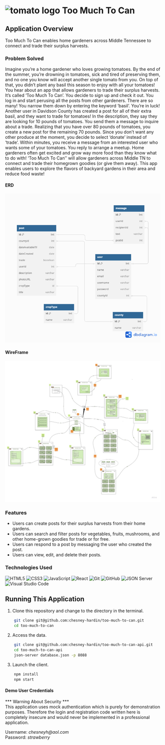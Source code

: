 # <img src="https://external-content.duckduckgo.com/iu/?u=https%3A%2F%2Fwebstockreview.net%2Fimages%2Fgardener-clipart-enormous-16.png&f=1&nofb=1&ipt=501d2699ef885a852234c68c21acdc694f75d1b5db3fdb5f6ee17071dd60b72f&ipo=images" alt="tomato logo" width="100px" height="40px"> Too Much To Can 

## Application Overview

Too Much To Can enables home gardeners across Middle Tennessee to connect and trade their surplus harvests. 

### Problem Solved

Imagine you’re a home gardener who loves growing tomatoes. By the end of the summer, you’re drowning in tomatoes, sick and tired of preserving them, and no one you know will accept another single tomato from you. On top of that, you didn’t plant any basil this season to enjoy with all your tomatoes! 
You hear about an app that allows gardeners to trade their surplus harvests. It’s called ‘Too Much To Can’. You decide to sign up and check it out. You log in and start perusing all the posts from other gardeners. There are so many! You narrow them down by entering the keyword ‘basil’. You’re in luck! Another user in Davidson County has created a post for all of their extra basil, and they want to trade for tomatoes! In the description, they say they are looking for 10 pounds of tomatoes. You send them a message to inquire about a trade. 
Realizing that you have over 80 pounds of tomatoes, you create a new post for the remaining 70 pounds. Since you don’t want any other produce at the moment, you decide to select ‘donate’ instead of ‘trade’. Within minutes, you receive a message from an interested user who wants some of your tomatoes. You reply to arrange a meetup.
Home gardeners often get excited and grow way more food than they know what to do with! ‘Too Much To Can’’ will allow gardeners across Middle TN to connect and trade their homegrown goodies (or give them away). This app enables users to explore the flavors of backyard gardens in their area and reduce food waste!

#### ERD

<img src="./src/diagrams/too-much-to-can.png" alt="">


#### WireFrame

<img src="./src/diagrams/TMTC-capstone - Frame 1.jpg" alt="">


### Features 
<ul>
<li>Users can create posts for their surplus harvests from their home gardens.</li>
<li>Users can search and filter posts for vegetables, fruits, mushrooms, and other home-grown goodies for trade or for free.</li>
<li>Users can respond to a post by messaging the user who created the post.</li>
<li>Users can view, edit, and delete their posts.</li>
</ul>

### Technologies Used

![HTML5](https://img.shields.io/badge/html5%20-%23E34F26.svg?&style=for-the-badge&logo=html5&logoColor=white) ![CSS3](https://img.shields.io/badge/css3%20-%231572B6.svg?&style=for-the-badge&logo=css3&logoColor=white) ![JavaScript](https://img.shields.io/badge/javascript%20-%23323330.svg?&style=for-the-badge&logo=javascript&logoColor=%23F7DF1E) ![React](https://img.shields.io/badge/react%20-%2320232a.svg?&style=for-the-badge&logo=react&logoColor=%2361DAFB) ![Git](https://img.shields.io/badge/git%20-%23F05033.svg?&style=for-the-badge&logo=git&logoColor=white) ![GitHub](https://img.shields.io/badge/github%20-%23121011.svg?&style=for-the-badge&logo=github&logoColor=white) ![JSON Server](https://img.shields.io/badge/JSON_Server%20-%232a2e2a.svg?&style=for-the-badge&logo=JSON&logoColor=white) ![Visual Studio Code](https://img.shields.io/badge/VSCode%20-%23007ACC.svg?&style=for-the-badge&logo=visual-studio-code&logoColor=white)

## Running This Application


1. Clone this repository and change to the directory in the terminal.

```sh
    git clone git@github.com:chesney-hardin/too-much-to-can.git
    cd too-much-to-can
```
2. Access the data.

```sh
    git clone git@github.com:chesney-hardin/too-much-to-can-api.git
    cd too-much-to-can-api
    json-server database.json -p 8088
```

3. Launch the client.

```sh
    npm install
    npm start
```

#### Demo User Credentials

*** Warning About Security *** </br>
This application uses mock authentication which is purely for demonstration purposes. Therefore the login and registration code written here is completely insecure and would never be implemented in a professional application.

<p>
Username: <i>chesneyh@aol.com</i>
<br>
Password: <i>strawberry</i>
</p>









